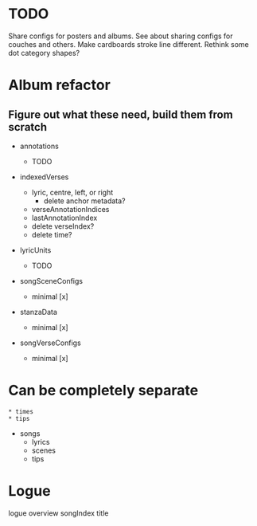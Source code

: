 # TODO
Share configs for posters and albums.
See about sharing configs for couches and others.
Make cardboards stroke line different.
Rethink some dot category shapes?

# Album refactor

## Figure out what these need, build them from scratch
* annotations
    * TODO

* indexedVerses
    * lyric, centre, left, or right
        * delete anchor metadata?
    * verseAnnotationIndices
    * lastAnnotationIndex
    * delete verseIndex?
    * delete time?

* lyricUnits
    * TODO

* songSceneConfigs
    * minimal [x]

* stanzaData
    * minimal [x]

* songVerseConfigs
    * minimal [x]

# Can be completely separate
    * times
    * tips

* songs
    * lyrics
    * scenes
    * tips

# Logue
logue
overview
songIndex
title